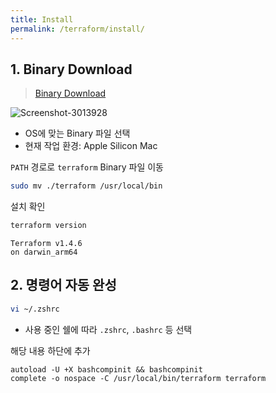 ```yaml
---
title: Install
permalink: /terraform/install/
---
```


## 1. Binary Download

> [Binary Download](https://releases.hashicorp.com/)

![Screenshot-3013928](https://hognod.synology.me:5543/2023/05/10/Screenshot-3013928.png)

* OS에 맞는 Binary 파일 선택
* 현재 작업 환경: Apple Silicon Mac



`PATH` 경로로 `terraform` Binary 파일 이동

```bash
sudo mv ./terraform /usr/local/bin
```

설치 확인

```bash
terraform version
```

```
Terraform v1.4.6
on darwin_arm64
```



## 2. 명령어 자동 완성

```bash
vi ~/.zshrc
```

* 사용 중인 쉘에 따라 `.zshrc`, `.bashrc` 등 선택



해당 내용 하단에 추가

```
autoload -U +X bashcompinit && bashcompinit
complete -o nospace -C /usr/local/bin/terraform terraform
```



